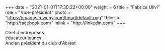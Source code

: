 +++
date = "2021-01-01T17:30:22+00:00"
weight = 6
title = "Fabrice Ulivi"
role = "Vice-président"
photo = "https://images.rcvichy.com/head/default.png"
fblink = "http://facebook.com/"
inlink = "http://linkedin.com/"
+++

Chef d'entreprises.  
éducateur jeunes.  
Ancien président du club d'Abrest.
